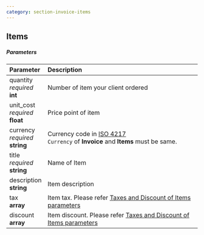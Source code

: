 ```yaml
---
category: section-invoice-items
---
```


## Items

##### Parameters

| Parameter | Description |
|:---|:---|
|quantity<br>*required*<br>**int**| Number of item your client ordered |
|unit_cost<br>*required*<br>**float**| Price point of item |
|currency<br>*required*<br>**string**| Currency code in [ISO 4217](https://en.wikipedia.org/wiki/ISO_4217)<br>```Currency``` of **Invoice** and **Items** must be same. |
|title<br>*required*<br>**string**| Name of Item |
|description<br>**string**| Item description |
|tax<br>**array**| Item tax. Please refer [Taxes and Discount of Items parameters](#invoice-taxdiscount) |
|discount<br>**array**| Item discount. Please refer [Taxes and Discount of Items parameters](#item-taxdiscount) |
